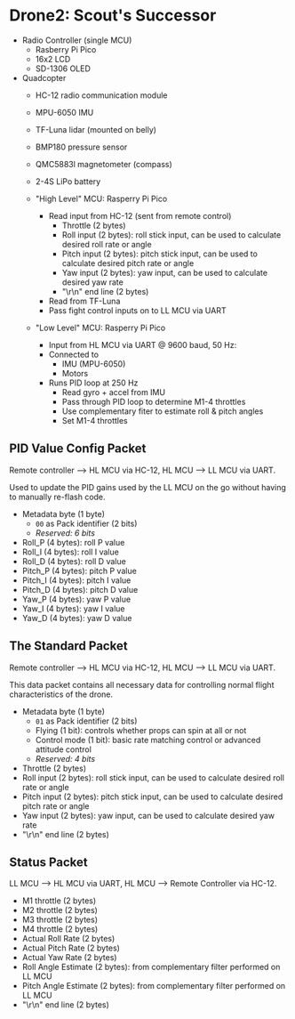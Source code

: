 # Drone2: Scout's Successor
- Radio Controller (single MCU)
    - Rasberry Pi Pico
    - 16x2 LCD
    - SD-1306 OLED
- Quadcopter
    - HC-12 radio communication module
    - MPU-6050 IMU
    - TF-Luna lidar (mounted on belly)
    - BMP180 pressure sensor
    - QMC5883l magnetometer (compass)
    - 2-4S LiPo battery
    - "High Level" MCU: Rasperry Pi Pico
        - Read input from HC-12 (sent from remote control)
            - Throttle (2 bytes)
            - Roll input (2 bytes): roll stick input, can be used to calculate desired roll rate or angle
            - Pitch input (2 bytes): pitch stick input, can be used to calculate desired pitch rate or angle
            - Yaw input (2 bytes): yaw input, can be used to calculate desired yaw rate
            - "\r\n" end line (2 bytes)
        - Read from TF-Luna
        - Pass fight control inputs on to LL MCU via UART
        
    - "Low Level" MCU: Rasperry Pi Pico
        - Input from HL MCU via UART @ 9600 baud, 50 Hz:
        - Connected to
            - IMU (MPU-6050)
            - Motors
        - Runs PID loop at 250 Hz
            - Read gyro + accel from IMU
            - Pass through PID loop to determine M1-4 throttles
            - Use complementary fiter to estimate roll & pitch angles
            - Set M1-4 throttles

## PID Value Config Packet
Remote controller --> HL MCU via HC-12, HL MCU --> LL MCU via UART.

Used to update the PID gains used by the LL MCU on the go without having to manually re-flash code.

- Metadata byte (1 byte)
    - `00` as Pack identifier (2 bits)
    - *Reserved: 6 bits*
- Roll_P (4 bytes): roll P value
- Roll_I (4 bytes): roll I value
- Roll_D (4 bytes): roll D value
- Pitch_P (4 bytes): pitch P value
- Pitch_I (4 bytes): pitch I value
- Pitch_D (4 bytes): pitch D value
- Yaw_P (4 bytes): yaw P value
- Yaw_I (4 bytes): yaw I value
- Yaw_D (4 bytes): yaw D value        

## The Standard Packet
Remote controller --> HL MCU via HC-12, HL MCU --> LL MCU via UART.

This data packet contains all necessary data for controlling normal flight characteristics of the drone.

- Metadata byte (1 byte)
    - `01` as Pack identifier (2 bits)
    - Flying (1 bit): controls whether props can spin at all or not
    - Control mode (1 bit): basic rate matching control or advanced attitude control
    - *Reserved: 4 bits*
- Throttle (2 bytes)
- Roll input (2 bytes): roll stick input, can be used to calculate desired roll rate or angle
- Pitch input (2 bytes): pitch stick input, can be used to calculate desired pitch rate or angle
- Yaw input (2 bytes): yaw input, can be used to calculate desired yaw rate
- "\r\n" end line (2 bytes)



## Status Packet
LL MCU --> HL MCU via UART, HL MCU --> Remote Controller via HC-12.

- M1 throttle (2 bytes)
- M2 throttle (2 bytes)
- M3 throttle (2 bytes)
- M4 throttle (2 bytes)
- Actual Roll Rate (2 bytes)
- Actual Pitch Rate (2 bytes)
- Actual Yaw Rate (2 bytes)
- Roll Angle Estimate (2 bytes): from complementary filter performed on LL MCU
- Pitch Angle Estimate (2 bytes): from complementary filter performed on LL MCU
- "\r\n" end line (2 bytes)